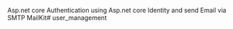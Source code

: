 Asp.net core Authentication using Asp.net core Identity and send Email via SMTP MailKit#   u s e r _ m a n a g e m e n t  
 